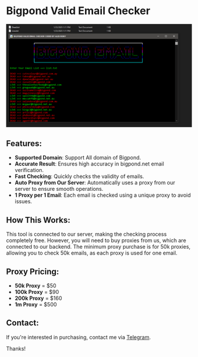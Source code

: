 # Bigpond Valid Email Checker

![image](https://raw.githubusercontent.com/alexrony21/Bigpond-Valid-Email-Checker/refs/heads/main/Bigpond_Valid_Email_Checker.png)

## Features:
- **Supported Domain**: Support All domain of Bigpond.
- **Accurate Result**: Ensures high accuracy in bigpond.net email verification.
- **Fast Checking**: Quickly checks the validity of emails.
- **Auto Proxy from Our Server**: Automatically uses a proxy from our server to ensure smooth operations.
- **1 Proxy per 1 Email**: Each email is checked using a unique proxy to avoid issues.

## How This Works:
This tool is connected to our server, making the checking process completely free. However, you will need to buy proxies from us, which are connected to our backend. The minimum proxy purchase is for 50k proxies, allowing you to check 50k emails, as each proxy is used for one email.

## Proxy Pricing:
- **50k Proxy** = $50
- **100k Proxy** = $90
- **200k Proxy** = $160
- **1m Proxy** = $500

## Contact:
If you're interested in purchasing, contact me via [Telegram](https://t.me/alexrony21).

Thanks!
